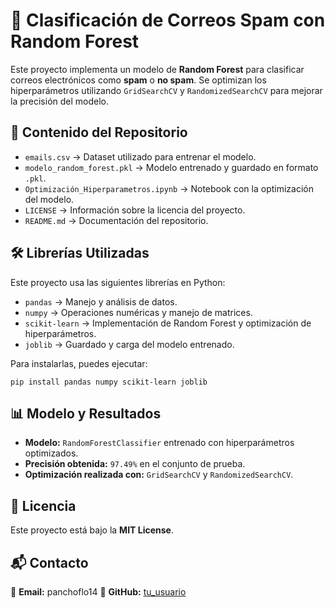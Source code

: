 # 📌 Clasificación de Correos Spam con Random Forest  

Este proyecto implementa un modelo de **Random Forest** para clasificar correos electrónicos como **spam** o **no spam**. Se optimizan los hiperparámetros utilizando `GridSearchCV` y `RandomizedSearchCV` para mejorar la precisión del modelo.  

## 📂 Contenido del Repositorio  
- `emails.csv` → Dataset utilizado para entrenar el modelo.  
- `modelo_random_forest.pkl` → Modelo entrenado y guardado en formato `.pkl`.  
- `Optimización_Hiperparametros.ipynb` → Notebook con la optimización del modelo.  
- `LICENSE` → Información sobre la licencia del proyecto.  
- `README.md` → Documentación del repositorio.  

## 🛠 Librerías Utilizadas  
Este proyecto usa las siguientes librerías en Python:  
- `pandas` → Manejo y análisis de datos.  
- `numpy` → Operaciones numéricas y manejo de matrices.  
- `scikit-learn` → Implementación de Random Forest y optimización de hiperparámetros.  
- `joblib` → Guardado y carga del modelo entrenado.  

Para instalarlas, puedes ejecutar:  
```
pip install pandas numpy scikit-learn joblib
```

## 📊 Modelo y Resultados  
- **Modelo:** `RandomForestClassifier` entrenado con hiperparámetros optimizados.  
- **Precisión obtenida:** `97.49%` en el conjunto de prueba.  
- **Optimización realizada con:** `GridSearchCV` y `RandomizedSearchCV`.  

## 📄 Licencia  
Este proyecto está bajo la **MIT License**.  

## 📬 Contacto  
📧 **Email:** panchoflo14
🔗 **GitHub:** [tu_usuario](https://github.com/Panchoflo14)
